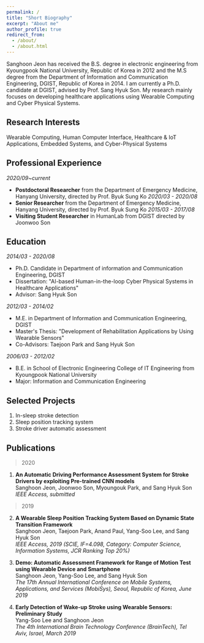 ```yaml
---
permalink: /
title: "Short Biography"
excerpt: "About me"
author_profile: true
redirect_from: 
  - /about/
  - /about.html
---
```


Sanghoon Jeon has received the B.S. degree in electronic engineering from Kyoungpook National University, Republic of Korea in 2012 and the M.S degree from the Department of Information and Communication Engineering, DGIST, Republic of Korea in 2014. I am currently a Ph.D. candidate at DGIST, advised by Prof. Sang Hyuk Son. My research mainly focuses on developing healthcare applications using Wearable Computing and Cyber Physical Systems.


## Research Interests
Wearable Computing, Human Computer Interface, Healthcare & IoT Applications, Embedded Systems, and Cyber-Physical Systems

## Professional Experience
_2020/09~current_  
  * **Postdoctoral Researcher** from the  Department of Emergency Medicine, Hanyang University, directed by Prof. Byuk Sung Ko
_2020/03 - 2020/08_  
  * **Senior Researcher** from the  Department of Emergency Medicine, Hanyang University, directed by Prof. Byuk Sung Ko
_2015/03 - 2017/08_  
  * **Visiting Student Researcher**  in HumanLab from DGIST directed by Joonwoo Son



## Education
_2014/03 - 2020/08_
  * Ph.D. Candidate in Department of information and Communication Engineering, DGIST
  * Dissertation: "AI-based Human-in-the-loop Cyber Physical Systems in Healthcare Applications"
  * Advisor: Sang Hyuk Son

_2012/03 - 2014/02_
  * M.E. in Department of Information and Communication Engineering, DGIST
  * Master's Thesis: "Development of Rehabilitation Applications by Using Wearable Sensors"
  * Co-Advisors: Taejoon Park and Sang Hyuk Son

_2006/03 - 2012/02_
  * B.E. in School of Electronic Engineering College of IT Engineering from Kyoungpook National University
  * Major: Information and Communication Engineering

## Selected Projects
  1. In-sleep stroke detection
  2. Sleep position tracking system
  3. Stroke driver automatic assessment

## Publications
>2020

  1. **An Automatic Driving Performance Assessment System for Stroke Drivers by exploiting Pre-trained CNN models**<br>
     Sanghoon Jeon, Joonwoo Son, Myoungouk Park, and Sang Hyuk Son<br>
     _IEEE Access, submitted_

>2019

  2. **A Wearable Sleep Position Tracking System Based on Dynamic State Transition Framework**<br>
     Sanghoon Jeon, Taejoon Park, Anand Paul, Yang-Soo Lee, and Sang Hyuk Son<br>
     _IEEE Access, 2019 (SCIE, IF=4.098, Category: Computer Science, Information Systems, JCR Ranking  Top 20%)_

  3. **Demo: Automatic Assessment Framework for Range of Motion Test using Wearable Device and Smartphone**<br>
     Sanghoon Jeon, Yang-Soo Lee, and Sang Hyuk Son<br>
     _The 17th Annual International Conference on Mobile Systems, Applications, and Services (MobiSys), Seoul, Republic of Korea, June 2019_

  4. **Early Detection of Wake-up Stroke using Wearable Sensors: Preliminary Study**<br>
     Yang-Soo Lee and Sanghoon Jeon<br>
     _The 4th International Brain Technology Conference (BrainTech), Tel Aviv, Israel, March 2019_


